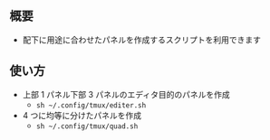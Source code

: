 ## 概要

- 配下に用途に合わせたパネルを作成するスクリプトを利用できます

## 使い方

- 上部 1 パネル下部 3 パネルのエディタ目的のパネルを作成
  - `sh ~/.config/tmux/editer.sh`
- 4 つに均等に分けたパネルを作成
  - `sh ~/.config/tmux/quad.sh`
